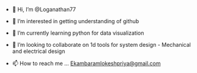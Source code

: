 - 👋 Hi, I’m @Loganathan77
- 👀 I’m interested in getting understanding of github
- 🌱 I’m currently learning python for data visualization 
- 💞️ I’m looking to collaborate on 1d tools for system design - Mechanical and electrical design 

- 📫 How to reach me ...
Ekambaramlokeshpriya@gmail.com
<!---
Loganathan77/Loganathan77 is a ✨ special ✨ repository because its `README.md` (this file) appears on your GitHub profile.
You can click the Preview link to take a look at your changes.
--->
